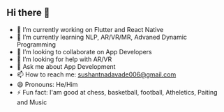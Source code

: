 ## Hi there 👋



- 🔭 I’m currently working on Flutter and React Native
- 🌱 I’m currently learning NLP, AR/VR/MR, Advaned Dynamic Programming
- 👯 I’m looking to collaborate on App Developers
- 🤔 I’m looking for help with AR/VR
- 💬 Ask me about App Development
- 📫 How to reach me: sushantnadavade006@gmail.com
- 😄 Pronouns: He/Him
- ⚡ Fun fact: I'am good at chess, basketball, football, Atheletics, Paiting and Music
